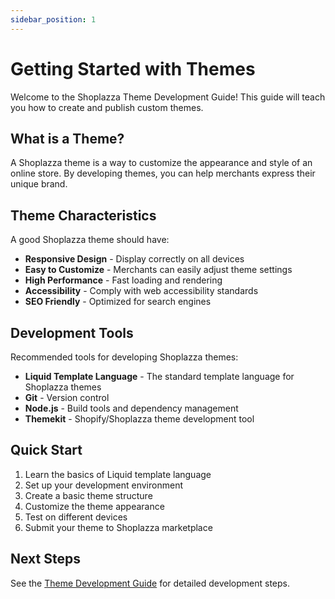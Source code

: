 ```yaml
---
sidebar_position: 1
---
```


# Getting Started with Themes

Welcome to the Shoplazza Theme Development Guide! This guide will teach you how to create and publish custom themes.

## What is a Theme?

A Shoplazza theme is a way to customize the appearance and style of an online store. By developing themes, you can help merchants express their unique brand.

## Theme Characteristics

A good Shoplazza theme should have:

- **Responsive Design** - Display correctly on all devices
- **Easy to Customize** - Merchants can easily adjust theme settings
- **High Performance** - Fast loading and rendering
- **Accessibility** - Comply with web accessibility standards
- **SEO Friendly** - Optimized for search engines

## Development Tools

Recommended tools for developing Shoplazza themes:

- **Liquid Template Language** - The standard template language for Shoplazza themes
- **Git** - Version control
- **Node.js** - Build tools and dependency management
- **Themekit** - Shopify/Shoplazza theme development tool

## Quick Start

1. Learn the basics of Liquid template language
2. Set up your development environment
3. Create a basic theme structure
4. Customize the theme appearance
5. Test on different devices
6. Submit your theme to Shoplazza marketplace

## Next Steps

See the [Theme Development Guide](/docs/themes/development-guide) for detailed development steps.
